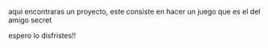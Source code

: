 aqui encontraras un proyecto, este consiste en hacer un juego que es el del amigo secret

espero lo disfristes!!

